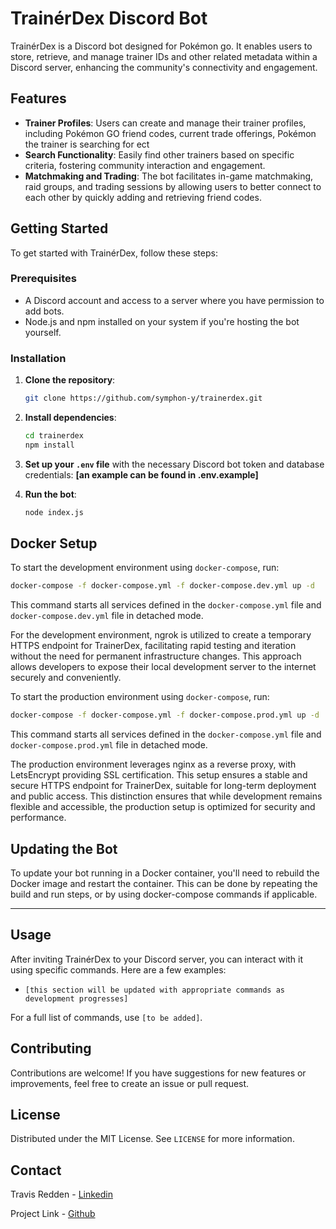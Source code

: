 # TrainérDex Discord Bot

TrainérDex is a Discord bot designed for Pokémon go. It enables users to store, retrieve, and manage trainer IDs and other related metadata within a Discord server, enhancing the community's connectivity and engagement.

## Features

- **Trainer Profiles**: Users can create and manage their trainer profiles, including Pokémon GO friend codes, current trade offerings, Pokémon the trainer is searching for ect
- **Search Functionality**: Easily find other trainers based on specific criteria, fostering community interaction and engagement.
- **Matchmaking and Trading**: The bot facilitates in-game matchmaking, raid groups, and trading sessions by allowing users to better connect to each other by quickly adding and retrieving friend codes.

## Getting Started

To get started with TrainérDex, follow these steps:

### Prerequisites

- A Discord account and access to a server where you have permission to add bots.
- Node.js and npm installed on your system if you're hosting the bot yourself.

### Installation

1. **Clone the repository**:

   ```bash
   git clone https://github.com/symphon-y/trainerdex.git
   ```

2. **Install dependencies**:

   ```bash
   cd trainerdex
   npm install
   ```

3. **Set up your `.env` file** with the necessary Discord bot token and database credentials: **[an example can be found in .env.example]**

4. **Run the bot**:

   ```bash
   node index.js
   ```

## Docker Setup

To start the development environment using `docker-compose`, run:

```bash
docker-compose -f docker-compose.yml -f docker-compose.dev.yml up -d
```

This command starts all services defined in the `docker-compose.yml` file and `docker-compose.dev.yml` file in detached mode.

For the development environment, ngrok is utilized to create a temporary HTTPS endpoint for TrainerDex, facilitating rapid testing and iteration without the need for permanent infrastructure changes. This approach allows developers to expose their local development server to the internet securely and conveniently.

To start the production environment using `docker-compose`, run:

```bash
docker-compose -f docker-compose.yml -f docker-compose.prod.yml up -d
```

This command starts all services defined in the `docker-compose.yml` file and `docker-compose.prod.yml` file in detached mode.

The production environment leverages nginx as a reverse proxy, with LetsEncrypt providing SSL certification. This setup ensures a stable and secure HTTPS endpoint for TrainerDex, suitable for long-term deployment and public access. This distinction ensures that while development remains flexible and accessible, the production setup is optimized for security and performance.

## Updating the Bot

To update your bot running in a Docker container, you'll need to rebuild the Docker image and restart the container. This can be done by repeating the build and run steps, or by using docker-compose commands if applicable.

---

## Usage

After inviting TrainérDex to your Discord server, you can interact with it using specific commands. Here are a few examples:

- `[this section will be updated with appropriate commands as development progresses]`

For a full list of commands, use `[to be added]`.

## Contributing

Contributions are welcome! If you have suggestions for new features or improvements, feel free to create an issue or pull request.

## License

Distributed under the MIT License. See `LICENSE` for more information.

## Contact

Travis Redden - [Linkedin](https://www.linkedin.com/in/travisredden/)

Project Link - [Github](https://github.com/Symphon-y/trainerdex)
